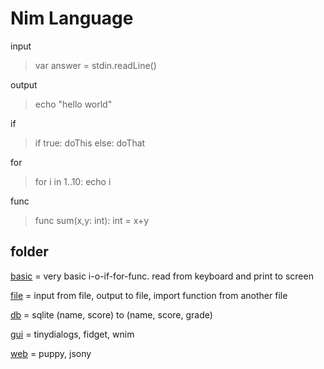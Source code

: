 # Nim Language
input
> var answer = stdin.readLine()

output
> echo "hello world"

if
> if true: doThis else: doThat

for
> for i in 1..10: echo i

func
>func sum(x,y: int): int = x+y


## folder
[basic](./basic) = very basic i-o-if-for-func. read from keyboard and print to screen

[file](./file) = input from file, output to file, import function from another file

[db](./db) = sqlite (name, score) to (name, score, grade)

[gui](./gui) = tinydialogs, fidget, wnim

[web](./web) = puppy, jsony